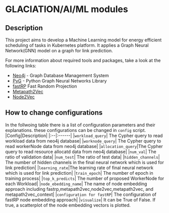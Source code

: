# GLACIATION/AI/ML modules


## Description
This project aims to develop a Machine Learning model for energy efficient scheduling of tasks in Kubernetes platform. It applies a Graph Neural Network(GNN) model on a graph for link prediction.

For more information about required tools and packages, take a look at the following links:

- [Neo4j](https://neo4j.com/) - Graph Database Management System
- [PyG](https://pyg.org/) - Python Graph Neural Networks Library
- [fastRP](https://neo4j.com/docs/graph-data-science/current/machine-learning/node-embeddings/fastrp/?utm_source=google&utm_medium=PaidSearch&utm_campaign=GDB&utm_content=EMEA-X-Awareness-GDB-Text&utm_term=&gad_source=1&gclid=CjwKCAiAgeeqBhBAEiwAoDDhn2vMY_jcRPv9O64PFcYGtJ3VSAUI54S1nEuB3hnpBx_zXlA8b5TwEBoCxMsQAvD_BwE) Fast Random Projection
- [Metapath2Vec](https://ericdongyx.github.io/metapath2vec/m2v.html)
- [Node2Vec](http://dl.acm.org/citation.cfm?id=2939672.2939754)


## How to change configurations
In the follwoing table there is a list of configuration parameters and their explanations. these configurations can be changed in `config` script.
|Config|Description|
|:--|:------|
|`workload_query`| The Cypher query to read workload data from neo4j database|
|`worknode_query`| The Cypher query to read workerNode data from neo4j database|
|`allocation_query`|The Cypher query to read resource allocatd data from neo4j database|
|`num_val`| The ratio of validation data|
|`num_test`| The ratio of test data|
|`hidden_channels`| The number of hidden channels in the final neural network which is used for link prediction|
|`learning_rate`|The learning rate of final neural network which is used for link prediction|
|`train_epoch`| The number of epoch in training process|
|`top_k_predicts`| The number of proposed WorkerNode for each Workload|
|`node_ebedding_name`| The name of node embedding approach including fastrp,metapath2vec,node2vec,metapath2vec, and metapath2vec_context|
|`configuration for fastRP`| The configuration of fastRP node embedding approach|
|`visualize`| It can be True of False.  If  true, a scatterplot of the  node embedding vectors is plotted.

